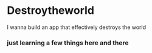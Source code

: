 # Destroytheworld
I wanna build an app that effectively destroys the world

### just learning a few things here and there
